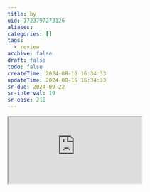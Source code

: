 ```yaml
---
title: by
uid: 1723797273126
aliases:
categories: []
tags:
  - review
archive: false
draft: false
todo: false
createTime: 2024-08-16 16:34:33
updateTime: 2024-08-16 16:34:33
sr-due: 2024-09-22
sr-interval: 19
sr-ease: 210
---
```


<iframe
  class="iframe_full"
  src="https://dict.youdao.com/result?word=by&lang=en"
>
</iframe>
